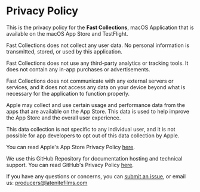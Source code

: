 # Privacy Policy

This is the privacy policy for the **Fast Collections**, macOS Application that is available on the macOS App Store and TestFlight.

Fast Collections does not collect any user data. No personal information is transmitted, stored, or used by this application.

Fast Collections does not use any third-party analytics or tracking tools. It does not contain any in-app purchases or advertisements.

Fast Collections does not communicate with any external servers or services, and it does not access any data on your device beyond what is necessary for the application to function properly.

Apple may collect and use certain usage and performance data from the apps that are available on the App Store. This data is used to help improve the App Store and the overall user experience.

This data collection is not specific to any individual user, and it is not possible for app developers to opt out of this data collection by Apple.

You can read Apple's App Store Privacy Policy [here](https://www.apple.com/legal/privacy/data/en/app-store/).

We use this GitHub Repository for documentation hosting and technical support. You can read GitHub's Privacy Policy [here](https://docs.github.com/en/site-policy/privacy-policies/github-privacy-statement).

If you have any questions or concerns, you can [submit an issue](https://github.com/latenitefilms/fastcollections/issues), or email us: producers@latenitefilms.com